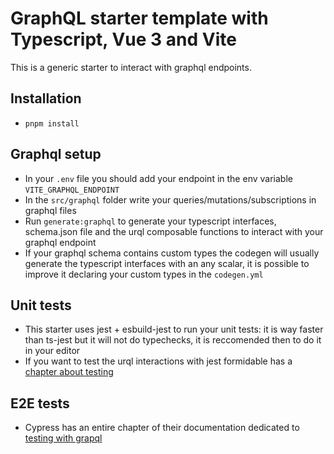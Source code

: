 # GraphQL starter template with Typescript, Vue 3 and Vite

This is a generic starter to interact with graphql endpoints.

## Installation

- `pnpm install`

## Graphql setup
- In your `.env` file you should add your endpoint in the env variable `VITE_GRAPHQL_ENDPOINT`
- In the `src/graphql` folder write your queries/mutations/subscriptions in graphql files
- Run `generate:graphql` to generate your typescript interfaces, schema.json file and the urql composable functions to interact with your graphql endpoint
- If your graphql schema contains custom types the codegen will usually generate the typescript interfaces with an any scalar, it is possible to improve it declaring your custom types in the `codegen.yml`


## Unit tests
- This starter uses jest + esbuild-jest to run your unit tests: it is way faster than ts-jest but it will not do typechecks, it is reccomended then to do it in your editor
- If you want to test the urql interactions with jest formidable has a [chapter about testing](https://formidable.com/open-source/urql/docs/advanced/testing/)

## E2E tests
- Cypress has an entire chapter of their documentation dedicated to [testing with grapql](https://docs.cypress.io/guides/testing-strategies/working-with-graphql)
